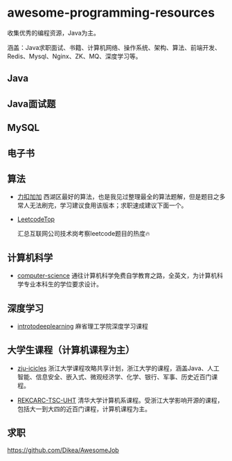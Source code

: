 # awesome-programming-resources
收集优秀的编程资源，Java为主。

涵盖：Java求职面试、书籍、计算机网络、操作系统、架构、算法、前端开发、 Redis、Mysql、Nginx、ZK、MQ、深度学习等。



## Java



## Java面试题



## MySQL







## 电子书



## 算法

- [力扣加加](https://github.com/azl397985856/leetcode)
  西湖区最好的算法，也是我见过整理最全的算法题解，但是题目之多常人无法刷完，学习建议食用该版本；求职速成建议下面一个。

- [LeetcodeTop](https://github.com/afatcoder/LeetcodeTop)

  汇总互联网公司技术岗考察leetcode题目的热度🔥



## 计算机科学

- [computer-science](https://github.com/ossu/computer-science)
通往计算机科学免费自学教育之路，全英文，为计算机科学专业本科生的学位要求设计。

## 深度学习

- [introtodeeplearning](https://github.com/aamini/introtodeeplearning)
  麻省理工学院深度学习课程



## 大学生课程（计算机课程为主）

- [zju-icicles](https://github.com/QSCTech/zju-icicles)
  浙江大学课程攻略共享计划，浙江大学的课程，涵盖Java、人工智能、信息安全、嵌入式、微观经济学、化学、银行、军事、历史近百门课程。

- [REKCARC-TSC-UHT](https://github.com/PKUanonym/REKCARC-TSC-UHT)
  清华大学计算机系课程。受浙江大学影响开源的课程，包括大一到大四的近百门课程，计算机课程为主。



## 求职

https://github.com/Dikea/AwesomeJob